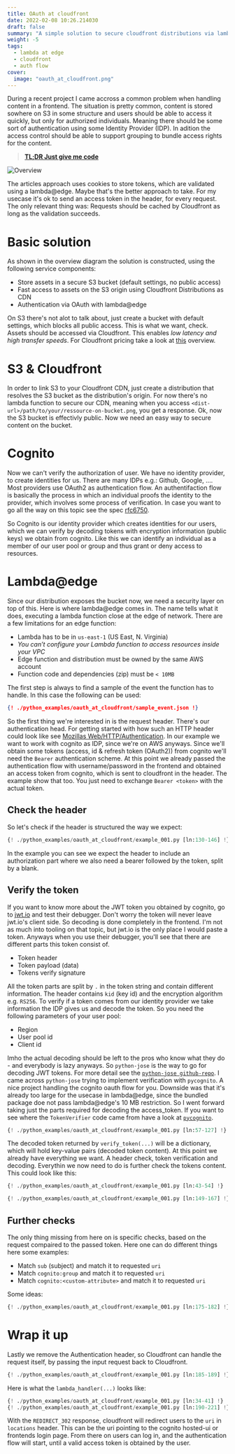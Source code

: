 ```yaml
---
title: OAuth at cloudfront
date: 2022-02-08 10:26.214030
draft: false
summary: "A simple solution to secure cloudfront distributions via lambda@edge"
weight: -5
tags:
  - lambda at edge
  - cloudfront
  - auth flow
cover: 
  image: "oauth_at_cloudfront.png"
---
```


During a recent project I came accross a common problem when handling content in a frontend. 
The situation is pretty common, content is stored sowhere on S3 in some structure and users
should be able to access it quickly, but only for authorized individuals. 
Meaning there should be some sort of authentication using some Identity Provider (IDP).
In adition the access control should be able to support grouping to bundle access rights 
for the content. 

> [**TL;DR Just give me code**](https://github.com/arrrrrmin/cloudfront-cognito-auth)

![Overview](/oauth_at_cloudfront.png)

The articles approach uses cookies to store tokens, which are validated using a lambda@edge. 
Maybe that's the better approach to take. For my usecase it's ok to send an access token in 
the header, for every request. The only relevant thing was: Requests should be cached by 
Cloudfront as long as the validation succeeds.

# Basic solution

As shown in the overview diagram the solution is constructed, using the following service 
components:
* Store assets in a secure S3 bucket (default settings, no public access)
* Fast access to assets on the S3 origin using Cloudfront Distributions as CDN
* Authentication via OAuth with lambda@edge

On S3 there's not alot to talk about, just create a bucket with default settings, which
blocks all public access. This is what we want, check. Assets should be accessed via 
Cloudfront. This enables *low latency and high transfer speeds*. For Cloudfront pricing
take a look at [this](https://aws.amazon.com/cloudfront/pricing/) overview.

# S3 & Cloudfront

In order to link S3 to your Cloudfront CDN, just create a distribution that resolves the
S3 bucket as the distribution's origin. For now there's no lambda function to secure our
CDN, meaning when you access `<dist-url>/path/to/your/ressource-on-bucket.png`, you get a 
response. Ok, now the S3 bucket is effectivly public. Now we need an easy way to secure
content on the bucket.

# Cognito

Now we can't verify the authorization of user. We have no identity provider, to create
identities for us. There are many IDPs e.g.: Github, Google, .... Most providers use
OAuth2 as authentication flow. An authentifaction flow is basically the process in which 
an individual proofs the identity to the provider, which involves some process of
verification. In case you want to go all the way on this topic see the spec 
[rfc6750](https://datatracker.ietf.org/doc/html/rfc6750).

So Cognito is our identity provider which creates identities for our users, which we can 
verify by decoding tokens with encryption information (public keys) we obtain from cognito.
Like this we can identify an individual as a member of our user pool or group and thus
grant or deny access to resources.

# Lambda@edge

Since our distribution exposes the bucket now, we need a security layer on top of this.
Here is where lambda@edge comes in. The name tells what it does, executing a lambda 
function close at the edge of network. There are a few limitations for an edge function:
* Lambda has to be in `us-east-1` (US East, N. Virginia)
* *You can’t configure your Lambda function to access resources inside your VPC*
* Edge function and distribution must be owned by the same AWS account
* Function code and dependencies (zip) must be `< 10MB`

The first step is always to find a sample of the event the function has to handle. In 
this case the following can be used:
````json
{! ./python_examples/oauth_at_cloudfront/sample_event.json !}
````
So the first thing we're interested in is the request header. There's our authentication 
head. For getting started with how such an HTTP header could look like see
[Mozillas Web/HTTP/Authentication](https://developer.mozilla.org/en-US/docs/Web/HTTP/Authentication).
In our example we want to work with cognito as IDP, since we're on AWS anyways. Since
we'll obtain some tokens (access, id & refresh token (OAuth2)) from cognito we'll need the 
`Bearer` authentication scheme. At this point we already passed the authentication flow with 
username/password in the frontend and obtained an access token from cognito, which is sent to
cloudfront in the header. The example show that too. You just need to exchange `Bearer <token>`
with the actual token.

## Check the header

So let's check if the header is structured the way we expect:

````Python
{! ./python_examples/oauth_at_cloudfront/example_001.py [ln:130-146] !}
````
In the example you can see we expect the header to include an authorization part where we 
also need a bearer followed by the token, split by a blank.

## Verify the token

If you want to know more about the JWT token you obtained by cognito, go to 
[jwt.io](https://jwt.io/) and test their debugger. Don't worry the token will never leave
jwt.io's client side. So decoding is done completely in the frontend. I'm not as much into
tooling on that topic, but jwt.io is the only place I would paste a token.
Anyways when you use their debugger, you'll see that there are different parts this token 
consist of.
* Token header
* Token payload (data)
* Tokens verify signature

All the token parts are split by `.` in the token string and contain different information.
The header contains `kid` (key id) and the encryption algorithm e.g. `RS256`.
To verify if a token comes from our identity provider we take information the IDP gives us 
and decode the token. So you need the following parameters of your user pool:
* Region
* User pool id
* Client id

Imho the actual decoding should be left to the pros who know what they do - and everybody
is lazy anyways. So `python-jose` is the way to go for decoding JWT tokens. For more detail
see the [`python-jose github-repo`](https://github.com/mpdavis/python-jose).
I came across `python-jose` trying to implement verification with `pycognito`. A nice 
project handling the cognito oauth flow for you. Downside was that it's already too large 
for the usecase in lambda@edge, since the bundled package doe not pass lambda@edge's 10 MB 
restriction. So I went forward taking just the parts required for decoding the access_token.
If you want to see where the `TokenVerifier` code came from have a look at
[`pycognito`](https://github.com/pvizeli/pycognito).

````Python
{! ./python_examples/oauth_at_cloudfront/example_001.py [ln:57-127] !}
````

The decoded token returned by `verify_token(...)` will be a dictionary, which will hold
key-value pairs (decoded token content). At this point we already have everything we want.
A header check, token verification and decoding. Everythin we now need to do is further check
the tokens content. This could look like this:

````Python
{! ./python_examples/oauth_at_cloudfront/example_001.py [ln:43-54] !}

{! ./python_examples/oauth_at_cloudfront/example_001.py [ln:149-167] !}
````

## Further checks

The only thing missing from here on is specific checks, based on the request compaired to the
passed token. Here one can do different things here some examples:
* Match `sub` (subject) and match it to requested `uri`
* Match `cognito:group` and match it to requested `uri`
* Match `cognito:<custom-attribute>` and match it to requested `uri` 

Some ideas:

````Python
{! ./python_examples/oauth_at_cloudfront/example_001.py [ln:175-182] !}
````

# Wrap it up

Lastly we remove the Authentication header, so Cloudfront can handle the request itself,
by passing the input request back to Cloudfront.

````Python
{! ./python_examples/oauth_at_cloudfront/example_001.py [ln:185-189] !}
````

Here is what the `lambda_handler(...)` looks like:

````Python
{! ./python_examples/oauth_at_cloudfront/example_001.py [ln:34-41] !}
{! ./python_examples/oauth_at_cloudfront/example_001.py [ln:190-221] !}
````

With the `REDIRECT_302` response, cloudfront will redirect users to the `uri` in 
`locations` header. This can be the uri pointing to the cognito hosted-ui or frontends
login page. From there on users can log in, and the authentication flow will start, until
a valid access token is obtained by the user.

